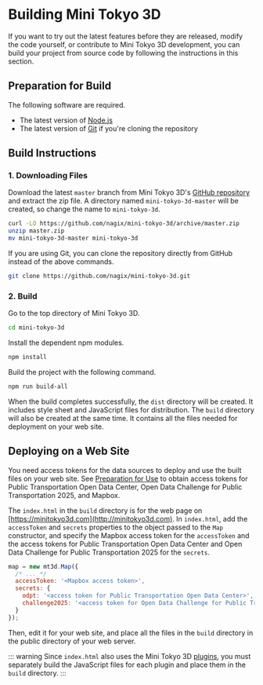 # Building Mini Tokyo 3D

If you want to try out the latest features before they are released, modify the code yourself, or contribute to Mini Tokyo 3D development, you can build your project from source code by following the instructions in this section.

## Preparation for Build

The following software are required.

- The latest version of [Node.js](https://nodejs.org)
- The latest version of [Git](https://git-scm.com) if you're cloning the repository

## Build Instructions

### 1. Downloading Files

Download the latest `master` branch from Mini Tokyo 3D's [GitHub repository](https://github.com/nagix/mini-tokyo-3d) and extract the zip file. A directory named `mini-tokyo-3d-master` will be created, so change the name to `mini-tokyo-3d`.

```bash
curl -LO https://github.com/nagix/mini-tokyo-3d/archive/master.zip
unzip master.zip
mv mini-tokyo-3d-master mini-tokyo-3d
```

If you are using Git, you can clone the repository directly from GitHub instead of the above commands.

```bash
git clone https://github.com/nagix/mini-tokyo-3d.git
```

### 2. Build

Go to the top directory of Mini Tokyo 3D.

```bash
cd mini-tokyo-3d
```

Install the dependent npm modules.

```bash
npm install
```

Build the project with the following command.

```bash
npm run build-all
```

When the build completes successfully, the `dist` directory will be created. It includes style sheet and JavaScript files for distribution. The `build` directory will also be created at the same time. It contains all the files needed for deployment on your web site.

## Deploying on a Web Site

You need access tokens for the data sources to deploy and use the built files on your web site. See [Preparation for Use](./integration.md#preparation-for-use) to obtain access tokens for Public Transportation Open Data Center, Open Data Challenge for Public Transportation 2025, and Mapbox.

The `index.html` in the `build` directory is for the web page on [https://minitokyo3d.com](http://minitokyo3d.com). In `index.html`, add the `accessToken` and `secrets` properties to the object passed to the `Map` constructor, and specify the Mapbox access token for the `accessToken` and the access tokens for Public Transportation Open Data Center and Open Data Challenge for Public Transportation 2025 for the `secrets`.

```js
map = new mt3d.Map({
  /* ... */
  accessToken: '<Mapbox access token>',
  secrets: {
    odpt: '<access token for Public Transportation Open Data Center>',
    challenge2025: '<access token for Open Data Challenge for Public Transportation 2025>'
  }
});
```

Then, edit it for your web site, and place all the files in the `build` directory in the public directory of your web server.

::: warning
Since `index.html` also uses the Mini Tokyo 3D [plugins](../user-guide/plugins.md), you must separately build the JavaScript files for each plugin and place them in the `build` directory.
:::
